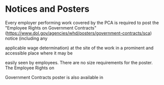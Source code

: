 # Notices and Posters

Every employer performing work covered by the PCA is required to post the "Employee Rights on Government Contracts"(https://www.dol.gov/agencies/whd/posters/government-contracts/sca) notice (including any

applicable wage determination) at the site of the work in a prominent and accessible place where it may be

easily seen by employees. There are no size requirements for the poster. The Employee Rights on

Government Contracts poster is also available in